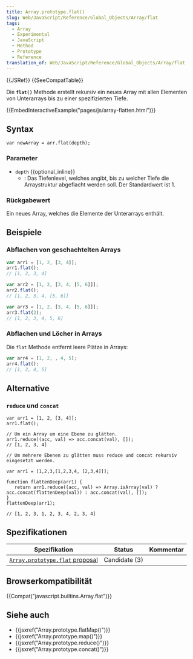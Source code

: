 ```yaml
---
title: Array.prototype.flat()
slug: Web/JavaScript/Reference/Global_Objects/Array/flat
tags:
  - Array
  - Experimental
  - JavaScript
  - Method
  - Prototype
  - Reference
translation_of: Web/JavaScript/Reference/Global_Objects/Array/flat
---
```

{{JSRef}} {{SeeCompatTable}}

Die **`flat()`** Methode erstellt rekursiv ein neues Array mit allen Elementen von Unterarrays bis zu einer spezifizierten Tiefe.

{{EmbedInteractiveExample("pages/js/array-flatten.html")}}

## Syntax

    var newArray = arr.flat(depth);

### Parameter

- `depth` {{optional_inline}}
  - : Das Tiefenlevel, welches angibt, bis zu welcher Tiefe die Arraystruktur abgeflacht werden soll. Der Standardwert ist 1.

### Rückgabewert

Ein neues Array, welches die Elemente der Unterarrays enthält.

## Beispiele

### Abflachen von geschachtelten Arrays

```js
var arr1 = [1, 2, [3, 4]];
arr1.flat();
// [1, 2, 3, 4]

var arr2 = [1, 2, [3, 4, [5, 6]]];
arr2.flat();
// [1, 2, 3, 4, [5, 6]]

var arr3 = [1, 2, [3, 4, [5, 6]]];
arr3.flat(2);
// [1, 2, 3, 4, 5, 6]
```

### Abflachen und Löcher in Arrays

Die `flat` Methode entfernt leere Plätze in Arrays:

```js
var arr4 = [1, 2, , 4, 5];
arr4.flat();
// [1, 2, 4, 5]
```

## Alternative

### `reduce` und `concat`

    var arr1 = [1, 2, [3, 4]];
    arr1.flat();

    // Um ein Array um eine Ebene zu glätten.
    arr1.reduce((acc, val) => acc.concat(val), []);
    // [1, 2, 3, 4]

    // Um mehrere Ebenen zu glätten muss reduce und concat rekursiv eingesetzt werden.

    var arr1 = [1,2,3,[1,2,3,4, [2,3,4]]];

    function flattenDeep(arr1) {
       return arr1.reduce((acc, val) => Array.isArray(val) ? acc.concat(flattenDeep(val)) : acc.concat(val), []);
    }
    flattenDeep(arr1);

    // [1, 2, 3, 1, 2, 3, 4, 2, 3, 4]

## Spezifikationen

| Spezifikation                                                                                        | Status        | Kommentar |
| ---------------------------------------------------------------------------------------------------- | ------------- | --------- |
| [`Array.prototype.flat` proposal](https://tc39.github.io/proposal-flatMap/#sec-Array.prototype.flat) | Candidate (3) |           |

## Browserkompatibilität

{{Compat("javascript.builtins.Array.flat")}}

## Siehe auch

- {{jsxref("Array.prototype.flatMap()")}}
- {{jsxref("Array.prototype.map()")}}
- {{jsxref("Array.prototype.reduce()")}}
- {{jsxref("Array.prototype.concat()")}}
